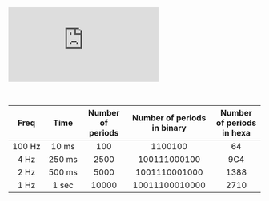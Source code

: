 ![equation](https://latex.codecogs.com/gif.latex?T_%7Bclk%7D%20%3D%20%5Cfrac%7B1%7D%7Bf_%7Bclk%7D%7D%20%3D)
    
 &nbsp;

| **Freq** | **Time** | **Number of periods** | **Number of periods in binary** | **Number of periods in hexa** |
| :-: | :-: | :-: | :-: | :-: |
| 100&nbsp;Hz | 10&nbsp;ms | 100 | 1100100 | 64 |
| 4&nbsp;Hz | 250&nbsp;ms | 2500 | 100111000100 | 9C4 |
| 2&nbsp;Hz | 500&nbsp;ms | 5000 | 1001110001000 | 1388 |
| 1&nbsp;Hz | 1&nbsp;sec | 10000 | 10011100010000 | 2710 
